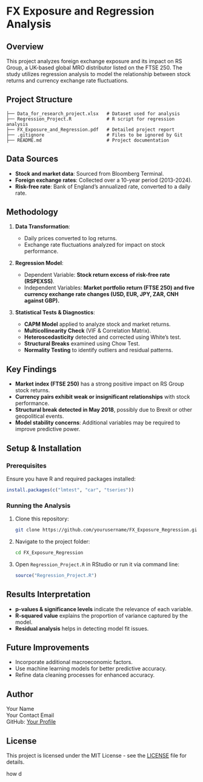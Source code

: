 # FX Exposure and Regression Analysis

## Overview

This project analyzes foreign exchange exposure and its impact on RS Group, a UK-based global MRO distributor listed on the FTSE 250. The study utilizes regression analysis to model the relationship between stock returns and currency exchange rate fluctuations.

## Project Structure

```
├── Data_for_research_project.xlsx   # Dataset used for analysis
├── Regression_Project.R             # R script for regression analysis
├── FX_Exposure_and_Regression.pdf   # Detailed project report
├── .gitignore                       # Files to be ignored by Git
├── README.md                        # Project documentation
```

## Data Sources

- **Stock and market data**: Sourced from Bloomberg Terminal.
- **Foreign exchange rates**: Collected over a 10-year period (2013-2024).
- **Risk-free rate**: Bank of England’s annualized rate, converted to a daily rate.

## Methodology

1. **Data Transformation**:

   - Daily prices converted to log returns.
   - Exchange rate fluctuations analyzed for impact on stock performance.

2. **Regression Model**:

   - Dependent Variable: **Stock return excess of risk-free rate (RSPEXSS)**.
   - Independent Variables: **Market portfolio return (FTSE 250) and five currency exchange rate changes (USD, EUR, JPY, ZAR, CNH against GBP).**

3. **Statistical Tests & Diagnostics**:

   - **CAPM Model** applied to analyze stock and market returns.
   - **Multicollinearity Check** (VIF & Correlation Matrix).
   - **Heteroscedasticity** detected and corrected using White’s test.
   - **Structural Breaks** examined using Chow Test.
   - **Normality Testing** to identify outliers and residual patterns.

## Key Findings

- **Market index (FTSE 250)** has a strong positive impact on RS Group stock returns.
- **Currency pairs exhibit weak or insignificant relationships** with stock performance.
- **Structural break detected in May 2018**, possibly due to Brexit or other geopolitical events.
- **Model stability concerns**: Additional variables may be required to improve predictive power.

## Setup & Installation

### Prerequisites

Ensure you have R and required packages installed:

```r
install.packages(c("lmtest", "car", "tseries"))
```

### Running the Analysis

1. Clone this repository:
   ```sh
   git clone https://github.com/yourusername/FX_Exposure_Regression.git
   ```
2. Navigate to the project folder:
   ```sh
   cd FX_Exposure_Regression
   ```
3. Open `Regression_Project.R` in RStudio or run it via command line:
   ```r
   source("Regression_Project.R")
   ```

## Results Interpretation

- **p-values & significance levels** indicate the relevance of each variable.
- **R-squared value** explains the proportion of variance captured by the model.
- **Residual analysis** helps in detecting model fit issues.

## Future Improvements

- Incorporate additional macroeconomic factors.
- Use machine learning models for better predictive accuracy.
- Refine data cleaning processes for enhanced accuracy.

## Author

Your Name\
Your Contact Email\
GitHub: [Your Profile](https://github.com/yourusername)

## License

This project is licensed under the MIT License - see the [LICENSE](LICENSE) file for details.

how d
